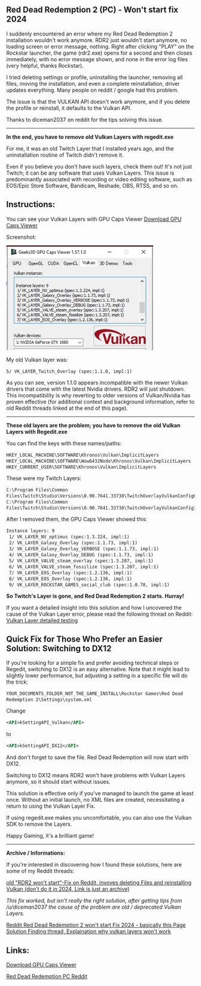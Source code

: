 **Red Dead Redemption 2 (PC) - Won't start fix 2024**
--------------------

I suddenly encountered an error where my Red Dead Redemption 2 installation wouldn't work anymore. RDR2 just wouldn't start anymore, no loading screen or error message, nothing. 
Right after clicking "PLAY" on the Rockstar launcher, the game (rdr2.exe) opens for a second and then closes immediately, with no error message shown, and none in the error log files (very helpful, thanks Rockstar).

I tried deleting settings or profile, uninstalling the launcher, removing all files, moving the installation, and even a complete reinstallation, driver updates everything. Many people on reddit / google had this problem.

The issue is that the VULKAN API doesn't work anymore, and if you delete the profile or reinstall, it defaults to the Vulkan API.

Thanks to diceman2037 on reddit for the tips solving this issue.

----

**In the end, you have to remove old Vulkan Layers with regedit.exe**

For me, it was an old Twitch Layer that I installed years ago, and the uninstallation routine of Twitch didn't remove it.

Even if you believe you don't have such layers, check them out! It's not just Twitch; it can be any software that uses Vulkan Layers. This issue is predominantly associated with recording or video editing software, such as EOS/Epic Store Software, Bandicam, Reshade, OBS, RTSS, and so on.

**Instructions:**
--------------------
You can see your Vulkan Layers with GPU Caps Viewer [Download GPU Caps Viewer](https://www.techspot.com/downloads/4618-gpu-caps-viewer.html) 

Screenshot:

![image info](./pics/gpucapsview.png)


My old Vulkan layer was:

    5/ VK_LAYER_Twitch_Overlay (spec:1.1.0, impl:1)

As you can see, version 1.1.0 appears incompatible with the newer Vulkan drivers that come with the latest Nvidia drivers. RDR2 will just shutdown.
This incompatibility is why reverting to older versions of Vulkan/Nvidia has proven effective (for additional context and background information, refer to old Reddit threads linked at the end of this page).

---
**These old layers are the problem; you have to remove the old Vulkan Layers with Regedit.exe**

You can find the keys with these names/paths:

    HKEY_LOCAL_MACHINE\SOFTWARE\Khronos\Vulkan\ImplicitLayers
    HKEY_LOCAL_MACHINE\SOFTWARE\Wow6432Node\Khronos\Vulkan\ImplicitLayers
    HKEY_CURRENT_USER\SOFTWARE\Khronos\Vulkan\ImplicitLayers

These were my Twitch Layers:

    C:\Program Files\Common Files\Twitch\Studio\Versions\0.90.7641.33738\TwitchOverlayVulkanConfig64.json
    C:\Program Files\Common Files\Twitch\Studio\Versions\0.90.7641.33738\TwitchOverlayVulkanConfig32.json

After I removed them, the GPU Caps Viewer showed this:

    Instance layers: 9
     1/ VK_LAYER_NV_optimus (spec:1.3.224, impl:1)
     2/ VK_LAYER_Galaxy_Overlay (spec:1.1.73, impl:1)
     3/ VK_LAYER_Galaxy_Overlay_VERBOSE (spec:1.1.73, impl:1)
     4/ VK_LAYER_Galaxy_Overlay_DEBUG (spec:1.1.73, impl:1)
     5/ VK_LAYER_VALVE_steam_overlay (spec:1.3.207, impl:1)
     6/ VK_LAYER_VALVE_steam_fossilize (spec:1.3.207, impl:1)
     7/ VK_LAYER_EOS_Overlay (spec:1.2.136, impl:1)
     8/ VK_LAYER_EOS_Overlay (spec:1.2.136, impl:1)
     9/ VK_LAYER_ROCKSTAR_GAMES_social_club (spec:1.0.70, impl:1)

**So Twitch's Layer is gone, and Red Dead Redemption 2 starts. Hurray!**

If you want a detailed insight into this solution and how I uncovered the cause of the Vulkan Layer error, please read the following thread on Reddit:
[Vulkan Layer detailed testing](https://old.reddit.com/r/PCRedDead/comments/ykenv9/psa_if_red_dead_redemption_2_crashes_instantly/j0yml6k/)

**Quick Fix for Those Who Prefer an Easier Solution: Switching to DX12**
--------------------
If you're looking for a simple fix and prefer avoiding technical steps or Regedit, switching to DX12 is an easy alternative. 
Note that it might lead to slightly lower performance, but adjusting a setting in a specific file will do the trick:

```
YOUR_DOCUMENTS_FOLDER_NOT_THE_GAME_INSTALL\Rockstar Games\Red Dead Redemption 2\Settings\system.xml
```

Change

```xml
<API>kSettingAPI_Vulkan</API>
```

to

```xml
<API>kSettingAPI_DX12</API>
```

And don't forget to save the file. Red Dead Redemption will now start with DX12.

Switching to DX12 means RDR2 won't have problems with Vulkan Layers anymore, so it should start without issues. 

This solution is effective only if you've managed to launch the game at least once. Without an initial launch, no XML files are created, necessitating a return to using the Vulkan Layer Fix.

If using regedit.exe makes you uncomfortable, you can also use the Vulkan SDK to remove the Layers.

Happy Gaming, it's a brilliant game!

	
--------------------
**Archive / Informations:**

If you're interested in discovering how I found these solutions, here are some of my Reddit threads:

[old "RDR2 won't start"-Fix on Reddit, invoves deleting Files and reinstalling Vulkan (don't do it in 2024, Link is just an archive)](https://old.reddit.com/r/PCRedDead/comments/ykenv9/psa_if_red_dead_redemption_2_crashes_instantly/ixv8dv4/)

*This fix worked, but isn't really the right solution, after getting tips from /u/diceman2037 the cause of the problem are old / deprecated Vulkan Layers.*

[Reddit Red Dead Redemption 2 won't start Fix 2024 - basically this Page](https://old.reddit.com/r/PCRedDead/comments/ykenv9/psa_if_red_dead_redemption_2_crashes_instantly/)
[Solution Finding thread, Explaination why vulkan layers won't work](https://old.reddit.com/r/PCRedDead/comments/ykenv9/psa_if_red_dead_redemption_2_crashes_instantly/iute28w/)


**Links:**
--------------------
[Download GPU Caps Viewer](https://www.techspot.com/downloads/4618-gpu-caps-viewer.html)

[Red Dead Redemption PC Reddit](https://old.reddit.com/r/PCRedDead/)





